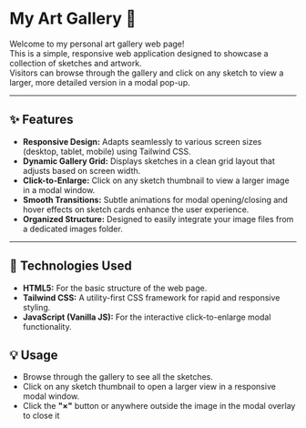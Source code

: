# My Art Gallery 🎨

Welcome to my personal art gallery web page!  
This is a simple, responsive web application designed to showcase a collection of sketches and artwork.  
Visitors can browse through the gallery and click on any sketch to view a larger, more detailed version in a modal pop-up.

---

## ✨ Features

- **Responsive Design:** Adapts seamlessly to various screen sizes (desktop, tablet, mobile) using Tailwind CSS.
- **Dynamic Gallery Grid:** Displays sketches in a clean grid layout that adjusts based on screen width.
- **Click-to-Enlarge:** Click on any sketch thumbnail to view a larger image in a modal window.
- **Smooth Transitions:** Subtle animations for modal opening/closing and hover effects on sketch cards enhance the user experience.
- **Organized Structure:** Designed to easily integrate your image files from a dedicated images folder.

---

## 🚀 Technologies Used

- **HTML5:** For the basic structure of the web page.
- **Tailwind CSS:** A utility-first CSS framework for rapid and responsive styling.
- **JavaScript (Vanilla JS):** For the interactive click-to-enlarge modal functionality.

## 💡 Usage

- Browse through the gallery to see all the sketches.  
- Click on any sketch thumbnail to open a larger view in a responsive modal window.  
- Click the **"×"** button or anywhere outside the image in the modal overlay to close it
